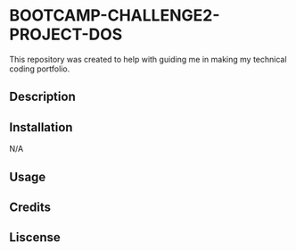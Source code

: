 # BOOTCAMP-CHALLENGE2-PROJECT-DOS
This repository was created to help with guiding me in making my technical coding portfolio.

## Description

## Installation
N/A

## Usage


## Credits

## Liscense

